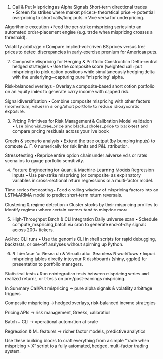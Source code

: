 
1. Call & Put Mispricing as Alpha Signals
Short‑term directional trades
• Screen for strikes where market price ≫ theoretical price → potential overpricing to short calls/long puts.
• Vice versa for underpricing.

Algorithmic execution
• Feed the per‑strike mispricing series into an automated order‑placement engine (e.g. trade when mispricing crosses a threshold).

Volatility arbitrage
• Compare implied‐vol‐driven BS prices versus tree prices to detect discrepancies in early‐exercise premium for American puts.

2. Composite Mispricing for Hedging & Portfolio Construction
Delta‑neutral hedged strategies
• Use the composite score (weighted call+put mispricing) to pick option positions while simultaneously hedging delta with the underlying—capturing pure “mispricing” alpha.

Risk‑balanced overlays
• Overlay a composite‐based short option portfolio on an equity index to generate carry income with capped risk.

Signal diversification
• Combine composite mispricing with other factors (momentum, value) in a long/short portfolio to reduce idiosyncratic exposure.

3. Pricing Primitives for Risk Management & Calibration
Model validation
• Use binomial_tree_price and black_scholes_price to back‐test and compare pricing residuals across your live book.

Greeks & scenario analysis
• Extend the tree output (by bumping inputs) to compute ∆, Γ, Θ numerically for risk limits and P&L attribution.

Stress‐testing
• Reprice entire option chain under adverse vols or rates scenarios to gauge portfolio sensitivity.

4. Feature Engineering for Quant & Machine‑Learning Models
Regression inputs
• Use per‐strike mispricing (or composite) as explanatory variables in cross‐sectional return regressions or a multi‐factor model.

Time‑series forecasting
• Feed a rolling window of mispricing factors into an LSTM/ARIMA model to predict short‑term return reversals.

Clustering & regime detection
• Cluster stocks by their mispricing profiles to identify regimes where certain sectors tend to misprice more.

5. High‑Throughput Batch & CLI Integration
Daily universe scan
• Schedule compute_mispricing_batch via cron to generate end‑of‑day signals across 200+ tickers.

Ad‑hoc CLI runs
• Use the genomis CLI in shell scripts for rapid debugging, backtests, or one‑off analyses without spinning up Python.

6. R Interface for Research & Visualization
Seamless R workflows
• Import mispricing tables directly into your R dashboards (shiny, ggplot) for presentation to portfolio managers.

Statistical tests
• Run cointegration tests between mispricing series and realized returns, or t‑tests on pre‑/post‑earnings mispricing.

In Summary
Call/Put mispricing → pure alpha signals & volatility arbitrage triggers

Composite mispricing → hedged overlays, risk‑balanced income strategies

Pricing APIs → risk management, Greeks, calibration

Batch + CLI → operational automation at scale

Regression & ML features → richer factor models, predictive analytics

Use these building blocks to craft everything from a simple “trade when mispricing > X” script to a fully automated, hedged, multi‐factor trading system.
